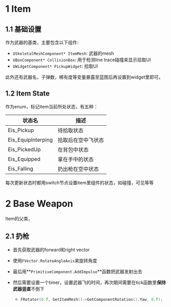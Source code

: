 # 1 Item

## 1.1 基础设置

作为武器的基类，主要包含以下组件:

- `USkeletalMeshComponent* ItemMesh`: 武器的mesh
- `UBoxComponent* CollisionBox`: 用于检测line trace碰撞来显示拾取UI
- `UWidgetComponent* PickupWidget`: 拾取UI

此外还有武器名，子弹数，稀有度等变量暴露至蓝图后再设置到widget里即可。

## 1.2 Item State

作为enum，标记item当前所处状态，有五种：

| 状态名             | 描述               |
| ------------------ | ------------------ |
| Eis_Pickup         | 待拾取状态         |
| Eis_EquipInterping | 拾取后在空中飞状态 |
| Eis_PickedUp       | 在背包中状态       |
| Eis_Equipped       | 拿在手中的状态     |
| Eis_Falling        | 扔出枪在空中状态   |

每次更新状态时都用switch节点设置item里组件的状态，如碰撞，可见等等

# 2 Base Weapon

Item的父类，

## 2.1 扔枪

- 首先获取武器的forward和right vector

- 使用`FVector.RotateAngleAxis`来旋转角度

- 最后用**`PrimitiveComponent.AddImpulse`**函数把武器发射出去

- 然后需要设置一个timer，设置武器飞的时间，再次期间需要在tick函数里**保持武器竖直**不倒下

  - ```c++
    FRotator(0.f, GetItemMesh()->GetComponentRotation().Yaw, 0.f);
    ```

